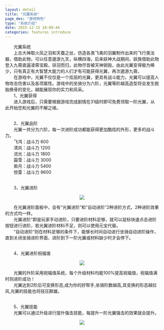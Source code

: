 ```yaml
---
layout: detail
title: "光翼系统"
page_des: "游戏特色"
type: "系统介绍"
date: 2015-12-15 18:09:44
categories: features introduce
---
```


<p>　　光翼系统<br/>　　上古大神取火凤之羽和天蚕之丝，仿造各类飞禽的羽翼制作出来的飞行类法器，借助此物，可以任意遨游九天，纵横四海，后来妖神大战期间，妖族借助此物登入九霄直逼凌霄宝殿，铩羽而归，此物尽皆被天神销毁，由此光翼变得极为稀少，只有真正有大智慧大能力的人们才有可能获得光翼，再次遨游九霄。<br/>　　在游戏中，光翼不仅仅是一个炫丽的光翼，更具有战斗能力，光翼可以提高人物攻击伤害以及各项属性。游戏中的坐骑分为六阶，光翼等阶越高造型将会发生脱胎换骨的变化，越能展现你的实力和风采。<br/>　　1、光翼获得<br/>　　进入游戏后，只需要根据游戏完成剧情在31级时即可免费领取一阶光翼，从此开始您和光翼的不解之缘。</p><p><br/>　　2、光翼品阶<br/>　　光翼一共分为六阶，每一次进阶成功都能获得更加酷炫的外形，更多的战斗力。<br/>　　飞鸿：战斗力 600<br/>　　清风：战斗力 1200<br/>　　流光：战斗力 1800<br/>　　霜雪：战斗力 3000<br/>　　紫月：战斗力 5400<br/>　　惊雷：战斗力 9600</p><p><br/>　　3、光翼进阶</p><p style="TEXT-ALIGN: center"><img src="http://dev.36b.me/current/gjqt/img/resource/306-1.jpg"/></p><p>　　在光翼进阶面板中，会有“光翼进阶”和“自动进阶”2种进阶方式，2种进阶效果的方式均一样。<br/>　　光翼进阶”即是玩家手动进阶，只要进阶材料足够，就可以鼠标快速点击进阶按钮进行进阶，若光翼进阶材料不足，则可以使用元宝代替。<br/>　　“自动进阶”则在材料足够的条件下，能够长时间自动进行坐骑自动进阶操作，直到关闭坐骑进阶界面、进阶到下一阶光翼或材料缺少时才会停下。</p><p><br/>　　4、光翼进阶祝福值</p><p style="TEXT-ALIGN: center"><img src="http://dev.36b.me/current/gjqt/img/resource/306-2.jpg"/></p><p>　　光翼的升阶采用祝福值系统，每个升级材料均能100%提高祝福值，祝福值满时则进阶成功！<br/>　　光翼达到2阶后可变换形态,成为你的好帮手,坐骑阶数越高,其变换的形态越拉风,光翼的技能也将技压群雄。</p><p><br/>　　5、光翼技能<br/>　　光翼可以通过升级进行提升强击技能，每提升一阶光翼强击的效果就会提升。</p><p style="TEXT-ALIGN: center"><img src="http://dev.36b.me/current/gjqt/img/resource/306-3.jpg"/></p><p></p>